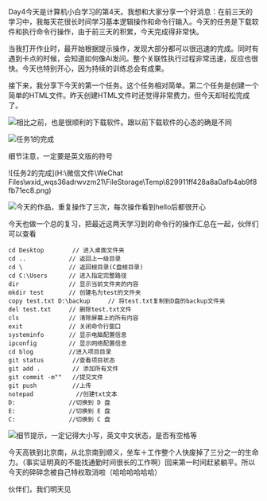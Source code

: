 Day4今天是计算机小白学习的第4天。我想和大家分享一个好消息：在前三天的学习中，我每天花很长时间学习基本逻辑操作和命令行输入。今天的任务是下载软件和执行命令行操作，由于前三天的积累，今天完成得非常快。

当我打开作业时，最开始根据提示操作，发现大部分都可以很迅速的完成。同时有遇到卡点的时候，会知道如何像Ai发问。整个关联性执行过程非常迅速，反应也很快。今天也特别开心，因为持续的训练总会有成果。

接下来，我分享下今天的第一个任务。这个任务相对简单。第二个任务是创建一个简单的HTML文件。昨天创建HTML文件时还觉得非常费力，但今天却轻松完成了。 



![相比之前，也是很顺利的下载软件。跟以前下载软件的心态的确是不同](C:\Users\10263\AppData\Roaming\Typora\typora-user-images\image-20250114131231522.png)

![任务1的完成](C:\Users\10263\AppData\Roaming\Typora\typora-user-images\image-20250114131625090.png)



细节注意，一定要是英文版的符号

![任务2的完成](H:\微信文件\WeChat Files\wxid_wqs36adrwvzm21\FileStorage\Temp\829911ff428a8a0afb4ab9f8fb71ec8.png)

![今天的作品，重复操作了三次，每次操作看到hello后都很开心](C:\Users\10263\AppData\Roaming\Typora\typora-user-images\image-20250114211250554.png)

今天也做一个总的复习，把最近这两天学习到的命令行的操作汇总在一起，伙伴们可以查看

```Plain
cd Desktop        // 进入桌面文件夹
cd ..            // 返回上一级目录
cd \             // 返回根目录(C盘根目录)
cd C:\Users      // 进入指定完整路径
dir              // 显示当前文件夹的内容
mkdir test       // 创建名为test的文件夹
copy test.txt D:\backup     // 将test.txt复制到D盘的backup文件夹
del test.txt     // 删除test.txt文件
cls              // 清除屏幕上的所有内容
exit             // 关闭命令行窗口
systeminfo       // 显示电脑配置信息
ipconfig         // 显示网络配置信息
cd blog          //进入项目目录
git status        //查看项目状态
git add .         // 添加所有文件
git commit -m""   //提交文件
git push          //上传
notepad            //创建txt文本
D:               //切换到 D 盘
E:               //切换到 E 盘
C:               //切换到 C 盘
```

![细节提示，一定记得大小写，英文中文状态，是否有空格等](C:\Users\10263\AppData\Roaming\Typora\typora-user-images\image-20250114205802353.png)

今天高铁到北京南，从北京南到顺义，坐车＋工作整个人快废掉了三分之一的生命力。（事实证明真的不能找通勤时间很长的工作啊）回来第一时间赶紧躺平。所以今天的碎碎念被自己特权取消啦（哈哈哈哈哈哈）

伙伴们，我们明天见